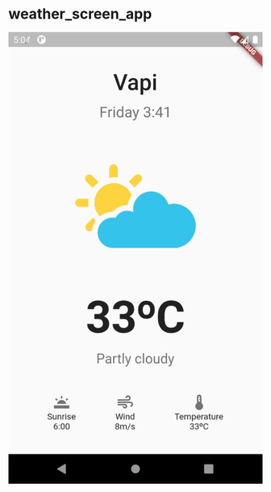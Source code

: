 # weather_screen_app

![enter image description here](https://github.com/ankitpatel-01/weather-screen-ui-flutter/blob/master/Images/Screenshot_1622201878.png)
